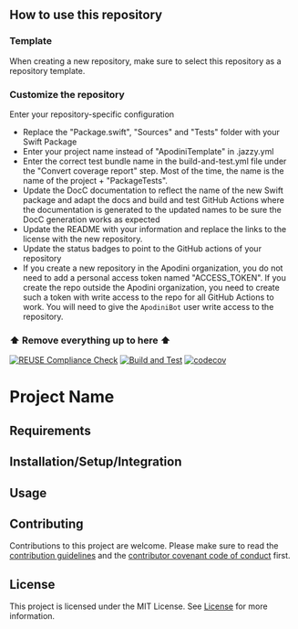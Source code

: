 <!--

This source file is part of the Apodini open source project

SPDX-FileCopyrightText: 2021 Paul Schmiedmayer and the project authors (see CONTRIBUTORS.md) <paul.schmiedmayer@tum.de>

SPDX-License-Identifier: MIT

-->

## How to use this repository
### Template

When creating a new repository, make sure to select this repository as a repository template.

### Customize the repository

Enter your repository-specific configuration
- Replace the "Package.swift", "Sources" and "Tests" folder with your Swift Package
- Enter your project name instead of "ApodiniTemplate" in .jazzy.yml
- Enter the correct test bundle name in the build-and-test.yml file under the "Convert coverage report" step. Most of the time, the name is the name of the project + "PackageTests".
- Update the DocC documentation to reflect the name of the new Swift package and adapt the docs and build and test GitHub Actions where the documentation is generated to the updated names to be sure the DocC generation works as expected 
- Update the README with your information and replace the links to the license with the new repository.
- Update the status badges to point to the GitHub actions of your repository
- If you create a new repository in the Apodini organization, you do not need to add a personal access token named "ACCESS_TOKEN". If you create the repo outside the Apodini organization, you need to create such a token with write access to the repo for all GitHub Actions to work. You will need to give the `ApodiniBot` user write access to the repository.

### ⬆️ Remove everything up to here ⬆️

[![REUSE Compliance Check](https://github.com/Apodini/Template-Repository/actions/workflows/reuseaction.yml/badge.svg)](https://github.com/Apodini/Template-Repository/actions/workflows/reuseaction.yml)
[![Build and Test](https://github.com/Apodini/Template-Repository/actions/workflows/build-and-test.yml/badge.svg)](https://github.com/Apodini/Template-Repository/actions/workflows/build-and-test.yml)
[![codecov](https://codecov.io/gh/Apodini/ApodiniTemplate/branch/develop/graph/badge.svg?token=5IIXBQ8OD2)](https://codecov.io/gh/Apodini/ApodiniTemplate)

# Project Name

## Requirements

## Installation/Setup/Integration

## Usage

## Contributing
Contributions to this project are welcome. Please make sure to read the [contribution guidelines](https://github.com/Apodini/.github/blob/main/CONTRIBUTING.md) and the [contributor covenant code of conduct](https://github.com/Apodini/.github/blob/main/CODE_OF_CONDUCT.md) first.

## License
This project is licensed under the MIT License. See [License](https://github.com/Apodini/Template-Repository/blob/develop/LICENSE) for more information.

